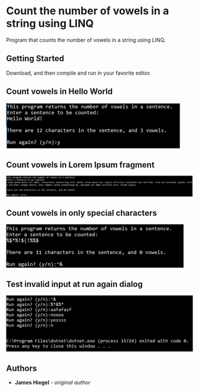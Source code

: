 # Count the number of vowels in a string using LINQ

Program that counts the number of vowels in a string using LINQ.

## Getting Started

Download, and then compile and run in your favorite editor.

## Count vowels in Hello World
![Count vowels in Hello World](https://github.com/JamesHiegel/CSharp_Portfolio/blob/master/CountVowelsInStringLINQ/img/hello.PNG)

## Count vowels in Lorem Ipsum fragment
![Count vowels in Lorem Ipsum fragment](https://github.com/JamesHiegel/CSharp_Portfolio/blob/master/CountVowelsInStringLINQ/img/lorem.PNG)

## Count vowels in only special characters
![Count vowels in only special characters](https://github.com/JamesHiegel/CSharp_Portfolio/blob/master/CountVowelsInStringLINQ/img/special.PNG)

## Test invalid input at run again dialog
![Test invalid input at run again dialog](https://github.com/JamesHiegel/CSharp_Portfolio/blob/master/CountVowelsInStringLINQ/img/invalid.PNG)

## Authors

* **James Hiegel** - *original author*
